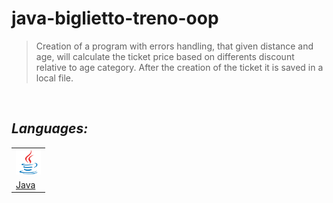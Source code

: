 # java-biglietto-treno-oop

> Creation of a program with errors handling, that given distance and age, will calculate the ticket price based on differents discount relative to age category. After the creation of the ticket it is saved in a local file. 

<br/>


## *_Languages:_*

<table>
  <tbody>
    <tr>
      <td>
        <img width="40px" heigth="40px"src="https://github.com/ValerioGc/ValerioGc/blob/29b3d9ae67a61a10998eeaf08d493e43309bd043/assets/skills&tools/skills/java.svg" alt="Java"
      </td>
    </tr>
    <tr>
      <td>
        <a href="https://www.java.com/it/">Java</a>
      </td>
    </tr>
  </tbody>
</table>

